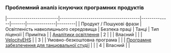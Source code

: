 ### Проблемний аналіз існуючих програмних продуктів
|-------------------------|---------------------------------------|--------------|-------|--------------|---------|
| Продукт / Пошукові фрази | Освітленість навколишнього середовища | Безпека праці | Танці | Тип ліцензії | Примітка |
| [Аналітики освітлення](https://lightinganalysts.com/software/visual/visual/) | 2 | | | Власний | |
| [VelocityEHS](https://www.ehs.com/solutions/safety/) | | 3 | | Умовно-безкоштовна програма | |
| [Програмне забезпечення для танцювальної студії](https://info.dancestudio-pro.com/) | | | 4 | Власний | |
